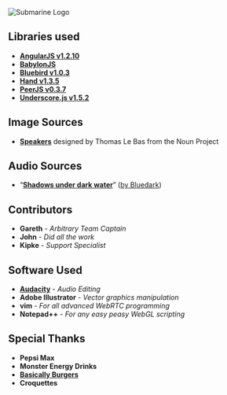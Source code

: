 ![Submarine Logo](http://puu.sh/6OPOt.png)

## Libraries used
 * [**AngularJS v1.2.10**](http://angularjs.org)
 * [**BabylonJS**](http://www.babylonjs.com/)
 * [**Bluebird v1.0.3**](https://npmjs.org/package/bluebird)
 * [**Hand v1.3.5**](http://handjs.codeplex.com/)
 * [**PeerJS v0.3.7**](http://peerjs.com/)
 * [**Underscore.js v1.5.2**](http://underscorejs.org/)

## Image Sources
 * [**Speakers**](http://thenounproject.com/term/speaker/6180/) designed by Thomas Le Bas from the Noun Project

## Audio Sources
 * “[**Shadows under dark water**](http://freemusicarchive.org/music/Bluedark/Places_of_Mystery/04_bluedark_-_shadows_under_dark_water_1413)” ([by Bluedark](http://freemusicarchive.org/music/Bluedark/))

## Contributors
 * **Gareth** - _Arbitrary Team Captain_
 * **John** - _Did all the work_
 * **Kipke** - _Support Specialist_

## Software Used
 * [**Audacity**](http://audacity.sourceforge.net/) - _Audio Editing_
 * **Adobe Illustrator** - _Vector graphics manipulation_
 * **vim** - _For all advanced WebRTC programming_
 * **Notepad++** - _For any easy peasy WebGL scripting_
 
 

## Special Thanks
 * **Pepsi Max**
 * **Monster Energy Drinks**
 * [**Basically Burgers**](http://www.basicallyburgers.com/)
 * **Croquettes**
 


